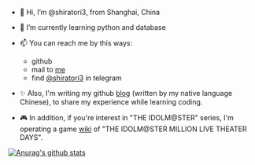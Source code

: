 - 👋 Hi, I’m @shiratori3, from Shanghai, China
- 🌱 I’m currently learning python and database
- 📫 You can reach me by this ways:
    - github
    - mail to [me](mailto:work.zzp1993@gmail.com)
    - find [@shiratori3](https://t.me/shiratori3) in telegram


- ✨ Also, I'm writing my github [blog](https://shiratori3.github.io/) (written by my native language Chinese), to share my experience while learning coding.

- 🎮 In addition, if you're interest in "THE IDOLM@STER" series, I'm operating a game [wiki](https://shiratori.notion.site/mltd-guidance-a187f1020e81488a90f4f69f85eaf4e4) of "THE IDOLM@STER MILLION LIVE THEATER DAYS".

[![Anurag's github stats](https://github-readme-stats.vercel.app/api?username=shiratori3&show_icons=true&theme=tokyonight)](https://github.com/shiratori3)

<!---
shiratori3/shiratori3 is a ✨ special ✨ repository because its `README.md` (this file) appears on your GitHub profile.
You can click the Preview link to take a look at your changes.
--->
